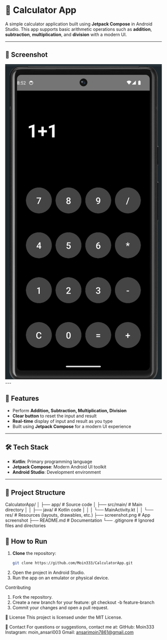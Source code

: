 # 🧮 Calculator App

A simple calculator application built using **Jetpack Compose** in Android Studio. This app supports basic arithmetic operations such as **addition**, **subtraction**, **multiplication**, and **division** with a modern UI.

---

## 📸 Screenshot
<img src="./Screenshot.png" alt="App Screenshot" width="800">
---

## 🚀 Features
- Perform **Addition, Subtraction, Multiplication, Division**
- **Clear button** to reset the input and result
- **Real-time** display of input and result as you type
- Built using **Jetpack Compose** for a modern UI experience

---

## 🛠️ Tech Stack
- **Kotlin**: Primary programming language
- **Jetpack Compose**: Modern Android UI toolkit
- **Android Studio**: Development environment

---

## 📂 Project Structure
CalculatorApp/ │ ├── app/ # Source code
│ ├── src/main/ # Main directory
│ │ ├── java/ # Kotlin code
│ │ │ └── MainActivity.kt
│ │ └── res/ # Resources (layouts, drawables, etc.)
├── screenshot.png # App screenshot
├── README.md # Documentation
└── .gitignore # Ignored files and directories

## 📝 How to Run
1. **Clone** the repository:
   ```bash
   git clone https://github.com/Moin333/CalculatorApp.git
2. Open the project in Android Studio.
3. Run the app on an emulator or physical device.

Contributing
1. Fork the repository.
2. Create a new branch for your feature:
   git checkout -b feature-branch
3. Commit your changes and open a pull request.

📄 License
This project is licensed under the MIT License.

📧 Contact
For questions or suggestions, contact me at:
GitHub: Moin333
Instagram: moin_ansari003
Gmail: ansarimoin7861@gmail.com
